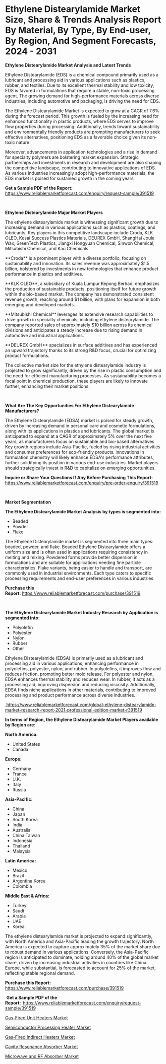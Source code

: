 <p><h1>Ethylene Distearylamide Market Size, Share & Trends Analysis Report By Material, By Type, By End-user, By Region, And Segment Forecasts, 2024 - 2031</h1></p><p><strong>Ethylene Distearylamide Market Analysis and Latest Trends</strong></p>
<p><p>Ethylene Distearylamide (EDS) is a chemical compound primarily used as a lubricant and processing aid in various applications such as plastics, rubber, and textiles. Due to its excellent thermal stability and low toxicity, EDS is favored in formulations that require a stable, non-toxic processing agent. The growing demand for high-performance materials across diverse industries, including automotive and packaging, is driving the need for EDS.</p><p>The Ethylene Distearylamide Market is expected to grow at a CAGR of 7.6% during the forecast period. This growth is fueled by the increasing need for enhanced functionality in plastic products, where EDS serves to improve flow properties during processing. Additionally, trends toward sustainability and environmentally friendly products are prompting manufacturers to seek effective alternatives, positioning EDS as a favorable choice given its non-toxic nature.</p><p>Moreover, advancements in application technologies and a rise in demand for specialty polymers are bolstering market expansion. Strategic partnerships and investments in research and development are also shaping the competitive landscape, contributing to innovative applications of EDS. As various industries increasingly adopt high-performance materials, the EDS market is poised for sustained growth in the coming years.</p></p>
<p><strong>Get a Sample PDF of the Report:&nbsp;</strong> <a href="https://www.reliablemarketforecast.com/enquiry/request-sample/391519?utm_campaign=1569&utm_medium=2&utm_source=Github&utm_content=ia&utm_term=26102024&utm_id=ethylene-distearylamide">https://www.reliablemarketforecast.com/enquiry/request-sample/391519</a></p>
<p>&nbsp;</p>
<p><strong>Ethylene Distearylamide Major Market Players</strong></p>
<p><p>The ethylene distearylamide market is witnessing significant growth due to increasing demand in various applications such as plastics, coatings, and lubricants. Key players in this competitive landscape include Croda, KLK OLEO, Kesai Success Plastics Materials, DEUREX GmbH, ShangHai Joule Wax, GreenTech Plastics, Jiangxi Hongyuan Chemical, Sinwon Chemical, Mitsubishi Chemical, and Kao Chemicals.</p><p>**Croda** is a prominent player with a diverse portfolio, focusing on sustainability and innovation. Its sales revenue was approximately $1.5 billion, bolstered by investments in new technologies that enhance product performance in plastics and additives.</p><p>**KLK OLEO**, a subsidiary of Kuala Lumpur Kepong Berhad, emphasizes the production of sustainable products, positioning itself for future growth within the bio-based market. The company has demonstrated consistent revenue growth, reaching around $1 billion, with plans for expansion in both emerging and developed markets.</p><p>**Mitsubishi Chemical** leverages its extensive research capabilities to drive growth in specialty chemicals, including ethylene distearylamide. The company reported sales of approximately $10 billion across its chemical divisions and anticipates a steady increase due to rising demand in automotive and industrial applications.</p><p>**DEUREX GmbH** specializes in surface additives and has experienced an upward trajectory thanks to its strong R&D focus, crucial for optimizing product formulations. </p><p>The collective market size for the ethylene distearylamide industry is projected to grow significantly, driven by the rise in plastic consumption and the need for efficient manufacturing processes. As sustainability becomes a focal point in chemical production, these players are likely to innovate further, enhancing their market positions.</p></p>
<p>&nbsp;</p>
<p><strong>What Are The Key Opportunities For Ethylene Distearylamide Manufacturers?</strong></p>
<p><p>The Ethylene Distearylamide (EDSA) market is poised for steady growth, driven by increasing demand in personal care and cosmetic formulations, along with its applications in plastics and lubricants. The global market is anticipated to expand at a CAGR of approximately 5% over the next five years, as manufacturers focus on sustainable and bio-based alternatives. Key growth regions include Asia-Pacific, fueled by rising industrial activities and consumer preferences for eco-friendly products. Innovations in formulation chemistry will likely enhance EDSA's performance attributes, further solidifying its position in various end-use industries. Market players should strategically invest in R&D to capitalize on emerging opportunities.</p></p>
<p><strong>Inquire or Share Your Questions If Any Before Purchasing This Report:</strong> <a href="https://www.reliablemarketforecast.com/enquiry/pre-order-enquiry/391519?utm_campaign=1569&utm_medium=2&utm_source=Github&utm_content=ia&utm_term=26102024&utm_id=ethylene-distearylamide">https://www.reliablemarketforecast.com/enquiry/pre-order-enquiry/391519</a></p>
<p>&nbsp;</p>
<p><strong>Market Segmentation</strong></p>
<p><strong>The Ethylene Distearylamide Market Analysis by types is segmented into:</strong></p>
<p><ul><li>Beaded</li><li>Powder</li><li>Flake</li></ul></p>
<p><p>The Ethylene Distearylamide market is segmented into three main types: beaded, powder, and flake. Beaded Ethylene Distearylamide offers a uniform size and is often used in applications requiring consistency in melting and mixing. Powdered forms provide better dispersion in formulations and are suitable for applications needing fine particle characteristics. Flake variants, being easier to handle and transport, are commonly used in industrial environments. Each type caters to specific processing requirements and end-user preferences in various industries.</p></p>
<p><strong>Purchase this Report:&nbsp;</strong><a href="https://www.reliablemarketforecast.com/purchase/391519?utm_campaign=1569&utm_medium=2&utm_source=Github&utm_content=ia&utm_term=26102024&utm_id=ethylene-distearylamide">https://www.reliablemarketforecast.com/purchase/391519</a></p>
<p>&nbsp;</p>
<p><strong>The Ethylene Distearylamide Market Industry Research by Application is segmented into:</strong></p>
<p><ul><li>Polyolefin</li><li>Polyester</li><li>Nylon</li><li>Rubber</li><li>Other</li></ul></p>
<p><p>Ethylene Distearylamide (EDSA) is primarily used as a lubricant and processing aid in various applications, enhancing performance in polyolefins, polyester, nylon, and rubber. In polyolefins, it improves flow and reduces friction, promoting better mold release. For polyester and nylon, EDSA enhances thermal stability and reduces wear. In rubber, it acts as a processing aid, improving dispersion and reducing viscosity. Additionally, EDSA finds niche applications in other materials, contributing to improved processing and product performance across diverse industries.</p></p>
<p><a href="https://www.reliablemarketforecast.com/global-ethylene-distearylamide-market-research-report-2021-professional-edition-market-r391519?utm_campaign=1569&utm_medium=2&utm_source=Github&utm_content=ia&utm_term=26102024&utm_id=ethylene-distearylamide">&nbsp;https://www.reliablemarketforecast.com/global-ethylene-distearylamide-market-research-report-2021-professional-edition-market-r391519</a></p>
<p><strong>In terms of Region, the Ethylene Distearylamide Market Players available by Region are:</strong></p>
<p>
    <p> <strong> North America: </strong>
        <ul>
            <li>United States</li>
            <li>Canada</li>
        </ul>
        </p> 
    <p> <strong> Europe: </strong>
        <ul>
            <li>Germany</li>
            <li>France</li>
            <li>U.K.</li>
            <li>Italy</li>
            <li>Russia</li>
        </ul>
        </p> 
    <p> <strong> Asia-Pacific: </strong>
        <ul>
            <li>China</li>
            <li>Japan</li>
            <li>South Korea</li>
            <li>India</li>
            <li>Australia</li>
            <li>China Taiwan</li>
            <li>Indonesia</li>
            <li>Thailand</li>
            <li>Malaysia</li>
        </ul>
        </p> 
    <p> <strong> Latin America: </strong>
        <ul>
            <li>Mexico</li>
            <li>Brazil</li>
            <li>Argentina Korea</li>
            <li>Colombia</li>
        </ul>
        </p> 
    <p> <strong> Middle East & Africa: </strong>
        <ul>
            <li>Turkey</li>
            <li>Saudi</li>
            <li>Arabia</li>
            <li>UAE</li>
            <li>Korea</li>
        </ul>
    </p>
    </p>
<p><p>The ethylene distearylamide market is projected to expand significantly, with North America and Asia-Pacific leading the growth trajectory. North America is expected to capture approximately 35% of the market share due to robust demand in various applications. Conversely, the Asia-Pacific region is anticipated to dominate, holding around 40% of the global market share, driven by increasing industrial activities in countries like China. Europe, while substantial, is forecasted to account for 25% of the market, reflecting stable regional demand.</p></p>
<p><strong>Purchase this Report: </strong><a href="https://www.reliablemarketforecast.com/purchase/391519?utm_campaign=1569&utm_medium=2&utm_source=Github&utm_content=ia&utm_term=26102024&utm_id=ethylene-distearylamide">https://www.reliablemarketforecast.com/purchase/391519</a></p>
<p>&nbsp;<strong>Get a Sample PDF of the Report:&nbsp;&nbsp;</strong><a href="https://www.reliablemarketforecast.com/enquiry/request-sample/391519?utm_campaign=1569&utm_medium=2&utm_source=Github&utm_content=ia&utm_term=26102024&utm_id=ethylene-distearylamide">https://www.reliablemarketforecast.com/enquiry/request-sample/391519</a></p>
<p><strong></strong></p>
<p><p><a href="https://www.linkedin.com/pulse/gas-fired-unit-heaters-market-global-regional-analysis-2024-iw5hc?utm_campaign=1569&utm_medium=2&utm_source=Github&utm_content=ia&utm_term=26102024&utm_id=ethylene-distearylamide">Gas-Fired Unit Heaters Market</a></p><p><a href="https://www.linkedin.com/pulse/semiconductor-processing-heater-market-essentials-key-players-ledtc?utm_campaign=1569&utm_medium=2&utm_source=Github&utm_content=ia&utm_term=26102024&utm_id=ethylene-distearylamide">Semiconductor Processing Heater Market</a></p><p><a href="https://www.linkedin.com/pulse/gas-fired-indirect-heaters-market-global-regional-analysis-iydwc?utm_campaign=1569&utm_medium=2&utm_source=Github&utm_content=ia&utm_term=26102024&utm_id=ethylene-distearylamide">Gas-Fired Indirect Heaters Market</a></p><p><a href="https://www.linkedin.com/pulse/exploring-cavity-resonance-absorber-market-dynamics-global-trends-g3kuc?utm_campaign=1569&utm_medium=2&utm_source=Github&utm_content=ia&utm_term=26102024&utm_id=ethylene-distearylamide">Cavity Resonance Absorber Market</a></p><p><a href="https://www.linkedin.com/pulse/microwave-rf-absorber-market-opportunities-emerging-global-trends-cyerc?utm_campaign=1569&utm_medium=2&utm_source=Github&utm_content=ia&utm_term=26102024&utm_id=ethylene-distearylamide">Microwave and RF Absorber Market</a></p></p>